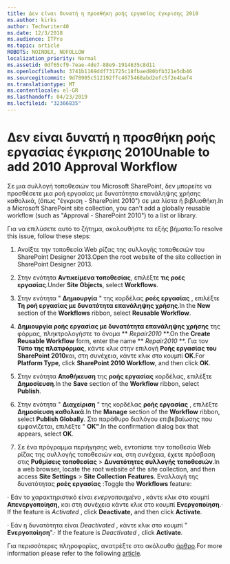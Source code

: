 ```yaml
---
title: Δεν είναι δυνατή η προσθήκη ροής εργασίας έγκρισης 2010
ms.author: kirks
author: Techwriter40
ms.date: 12/3/2018
ms.audience: ITPro
ms.topic: article
ROBOTS: NOINDEX, NOFOLLOW
localization_priority: Normal
ms.assetid: 0df65cf9-7eae-4de7-88e9-1914635c8d11
ms.openlocfilehash: 3741b1169ddf731725c18fbaed80bfb321e5db46
ms.sourcegitcommit: 9d78905c512192ffc4675468abd2efc5f2e4baf4
ms.translationtype: MT
ms.contentlocale: el-GR
ms.lasthandoff: 04/23/2019
ms.locfileid: "32366835"
---
```

# <a name="unable-to-add-2010-approval-workflow"></a><span data-ttu-id="6b606-102">Δεν είναι δυνατή η προσθήκη ροής εργασίας έγκρισης 2010</span><span class="sxs-lookup"><span data-stu-id="6b606-102">Unable to add 2010 Approval Workflow</span></span>

<span data-ttu-id="6b606-103">Σε μια συλλογή τοποθεσιών του Microsoft SharePoint, δεν μπορείτε να προσθέσετε μια ροή εργασίας με δυνατότητα επανάληψης χρήσης καθολικά, (όπως "έγκριση - SharePoint 2010") σε μια λίστα ή βιβλιοθήκη.</span><span class="sxs-lookup"><span data-stu-id="6b606-103">In a Microsoft SharePoint site collection, you can't add a globally reusable workflow (such as "Approval - SharePoint 2010") to a list or library.</span></span>
  
<span data-ttu-id="6b606-104">Για να επιλύσετε αυτό το ζήτημα, ακολουθήστε τα εξής βήματα:</span><span class="sxs-lookup"><span data-stu-id="6b606-104">To resolve this issue, follow these steps:</span></span> 
  
1. <span data-ttu-id="6b606-105">Ανοίξτε την τοποθεσία Web ρίζας της συλλογής τοποθεσιών του SharePoint Designer 2013.</span><span class="sxs-lookup"><span data-stu-id="6b606-105">Open the root website of the site collection in SharePoint Designer 2013.</span></span>
  
2. <span data-ttu-id="6b606-106">Στην ενότητα **Αντικείμενα τοποθεσίας**, επιλέξτε **τις ροές εργασίας**.</span><span class="sxs-lookup"><span data-stu-id="6b606-106">Under **Site Objects**, select **Workflows**.</span></span> 
  
3. <span data-ttu-id="6b606-107">Στην ενότητα " **Δημιουργία** " της κορδέλας **ροές εργασίας** , επιλέξτε **Τη ροή εργασίας με δυνατότητα επανάληψης χρήσης**.</span><span class="sxs-lookup"><span data-stu-id="6b606-107">In the **New** section of the **Workflows** ribbon, select **Reusable Workflow**.</span></span> 
  
4. <span data-ttu-id="6b606-108">**Δημιουργία ροής εργασίας με δυνατότητα επανάληψης χρήσης** της φόρμας, πληκτρολογήστε το όνομα \*\* *Repair2010* \*\*.</span><span class="sxs-lookup"><span data-stu-id="6b606-108">On the **Create Reusable Workflow** form, enter the name \*\* *Repair2010* \*\*.</span></span> <span data-ttu-id="6b606-109">Για τον **Τύπο της πλατφόρμας**, κάντε κλικ στην επιλογή **Ροής εργασίας του SharePoint 2010**και, στη συνέχεια, κάντε κλικ στο κουμπί **OK**.</span><span class="sxs-lookup"><span data-stu-id="6b606-109">For **Platform Type**, click **SharePoint 2010 Workflow**, and then click **OK**.</span></span> 
  
1. <span data-ttu-id="6b606-110">Στην ενότητα **Αποθήκευση** της **ροής εργασίας** κορδέλας, επιλέξτε **Δημοσίευση**.</span><span class="sxs-lookup"><span data-stu-id="6b606-110">In the **Save** section of the **Workflow** ribbon, select **Publish**.</span></span> 
  
2. <span data-ttu-id="6b606-111">Στην ενότητα " **Διαχείριση** " της κορδέλας **ροής εργασίας** , επιλέξτε **Δημοσίευση καθολικά**.</span><span class="sxs-lookup"><span data-stu-id="6b606-111">In the **Manage** section of the **Workflow** ribbon, select **Publish Globally**.</span></span> <span data-ttu-id="6b606-112">Στο παράθυρο διαλόγου επιβεβαίωσης που εμφανίζεται, επιλέξτε " **ΟΚ"**.</span><span class="sxs-lookup"><span data-stu-id="6b606-112">In the confirmation dialog box that appears, select **OK**.</span></span> 
  
3. <span data-ttu-id="6b606-113">Σε ένα πρόγραμμα περιήγησης web, εντοπίστε την τοποθεσία Web ρίζας της συλλογής τοποθεσιών και, στη συνέχεια, έχετε πρόσβαση στις **Ρυθμίσεις τοποθεσίας** \> **Δυνατότητες συλλογής τοποθεσιών**.</span><span class="sxs-lookup"><span data-stu-id="6b606-113">In a web browser, locate the root website of the site collection, and then access **Site Settings** \> **Site Collection Features**.</span></span> <span data-ttu-id="6b606-114">Εναλλαγή της δυνατότητας **ροές εργασίας** :</span><span class="sxs-lookup"><span data-stu-id="6b606-114">Toggle the **Workflows** feature:</span></span> 
  
<span data-ttu-id="6b606-115">· Εάν το χαρακτηριστικό είναι *ενεργοποιημένο* , κάντε κλικ στο κουμπί **Απενεργοποίηση,** και στη συνέχεια κάντε κλικ στο κουμπί **Ενεργοποίηση**.</span><span class="sxs-lookup"><span data-stu-id="6b606-115">· If the feature is  *Activated*  , click **Deactivate,** and then click **Activate**.</span></span> 
  
<span data-ttu-id="6b606-116">· Εάν η δυνατότητα είναι *Deactivated* , κάντε κλικ στο κουμπί " **Ενεργοποίηση**".</span><span class="sxs-lookup"><span data-stu-id="6b606-116">· If the feature is  *Deactivated*  , click **Activate**.</span></span> 
  
<span data-ttu-id="6b606-117">Για περισσότερες πληροφορίες, ανατρέξτε στο ακόλουθο [άρθρο](https://go.microsoft.com/fwlink/?linkid=2047770&amp;clcid=0x409).</span><span class="sxs-lookup"><span data-stu-id="6b606-117">For more information please refer to the following [article](https://go.microsoft.com/fwlink/?linkid=2047770&amp;clcid=0x409).</span></span>
  

